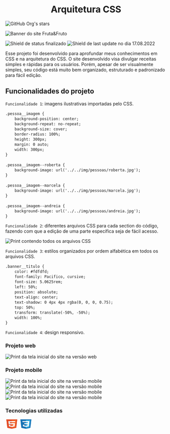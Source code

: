 <h1 align="center">Arquitetura CSS</h1>

![GitHub Org's stars](https://img.shields.io/github/stars/lemong42/arquitetura-css?style=social)

![Banner do site Fruta&Fruto](https://user-images.githubusercontent.com/90742197/185270437-d58faf2c-bf7c-47f9-ba1b-c477feb3fa61.png)

<img alt="Shield de status finalizado" src="http://img.shields.io/static/v1?label=STATUS&message=FINALIZADO&color=green&style=for-the-badge">
<img alt="Shield de last update no dia 17.08.2022" src="http://img.shields.io/static/v1?label=LAST%20UPDATE&message=17.08.2022&color=blue&style=for-the-badge">

Esse projeto foi desenvolvido para aprofundar meus conhecimentos em CSS e na arquitetura do CSS. O site desenvolvido visa divulgar receitas simples e rápidas para os usuários. Porém, apesar de ser visualmente simples, seu código está muito bem organizado, estruturado e padronizado para fácil edição.

## Funcionalidades do projeto

`Funcionalidade 1`: imagens ilustrativas importadas pelo CSS.

```
.pessoa__imagem {
    background-position: center;
    background-repeat: no-repeat;
    background-size: cover;
    border-radius: 100%;
    height: 300px;
    margin: 0 auto;
    width: 300px;
}

.pessoa__imagem--roberta {
    background-image: url('../../img/pessoas/roberta.jpg');
}

.pessoa__imagem--marcela {
    background-image: url('../../img/pessoas/marcela.jpg');
}

.pessoa__imagem--andreia {
    background-image: url('../../img/pessoas/andreia.jpg');
}
```

`Funcionalidade 2`: diferentes arquivos CSS para cada section do código, fazendo com que a edição de uma parte específica seja de fácil acesso.

![Print contendo todos os arquivos CSS](https://user-images.githubusercontent.com/90742197/185270886-5733f476-56dc-4569-9b0d-f82e94bc5b90.png)

`Funcionalidade 3`: estilos organizados por ordem alfabética em todos os arquivos CSS.

```
.banner__titulo {
    color: #fdfdfd;
    font-family: Pacifico, cursive;
    font-size: 5.0625rem;
    left: 50%;
    position: absolute;
    text-align: center;
    text-shadow: 0 4px 4px rgba(0, 0, 0, 0.75);
    top: 50%;
    transform: translate(-50%, -50%);
    width: 100%;
}
```

`Funcionalidade 4`: design responsivo.

### Projeto web
<img alt="Print da tela inicial do site na versão web" src="https://user-images.githubusercontent.com/90742197/185270193-e15aaa19-3cb7-4ba8-9fbb-e6896ffb4ec6.png">

### Projeto mobile
<img width=25% align="top" alt="Print da tela inicial do site na versão mobile" src="https://user-images.githubusercontent.com/90742197/185272873-06e19127-12a4-47e4-a76e-3290bf43b492.png"><img width=25% align="top" alt="Print da tela inicial do site na versão mobile" src="https://user-images.githubusercontent.com/90742197/185272954-b902a173-d3a3-468b-a079-5815d55b794c.png"><img width=25% align="top" alt="Print da tela inicial do site na versão mobile" src="https://user-images.githubusercontent.com/90742197/185272997-ee64052d-117f-4e6e-8e7b-86660652ff49.png"><img width=25% align="top" alt="Print da tela inicial do site na versão mobile" src="https://user-images.githubusercontent.com/90742197/185273018-ff646ce7-cf6a-449d-b5a8-92f5847ed7c1.png">

### Tecnologias utilizadas 

<div>
  <img align="center" alt="logo-HTML" height="30" width="40" src="https://raw.githubusercontent.com/devicons/devicon/master/icons/html5/html5-original.svg">
  <img align="center" alt="logo-CSS" height="30" width="40" src="https://raw.githubusercontent.com/devicons/devicon/master/icons/css3/css3-original.svg">
</div>
